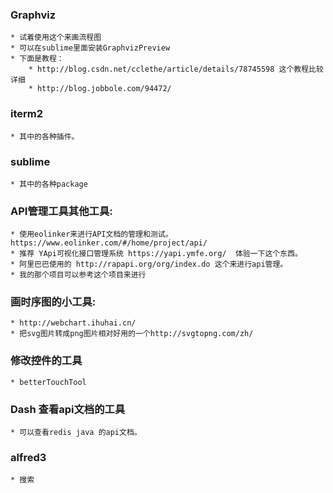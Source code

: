 
### Graphviz
    * 试着使用这个来画流程图
    * 可以在sublime里面安装GraphvizPreview
    * 下面是教程：
	    * http://blog.csdn.net/cclethe/article/details/78745598 这个教程比较详细
	    * http://blog.jobbole.com/94472/


### iterm2
    * 其中的各种插件。

### sublime
    * 其中的各种package

### API管理工具其他工具:
	* 使用eolinker来进行API文档的管理和测试。https://www.eolinker.com/#/home/project/api/ 
	* 推荐 YApi可视化接口管理系统 https://yapi.ymfe.org/  体验一下这个东西。
	* 阿里巴巴使用的 http://rapapi.org/org/index.do 这个来进行api管理。
	* 我的那个项目可以参考这个项目来进行

### 画时序图的小工具:
	* http://webchart.ihuhai.cn/
	* 把svg图片转成png图片相对好用的一个http://svgtopng.com/zh/


### 修改控件的工具
	* betterTouchTool

### Dash 查看api文档的工具
	* 可以查看redis java 的api文档。	


### alfred3 
	* 搜索